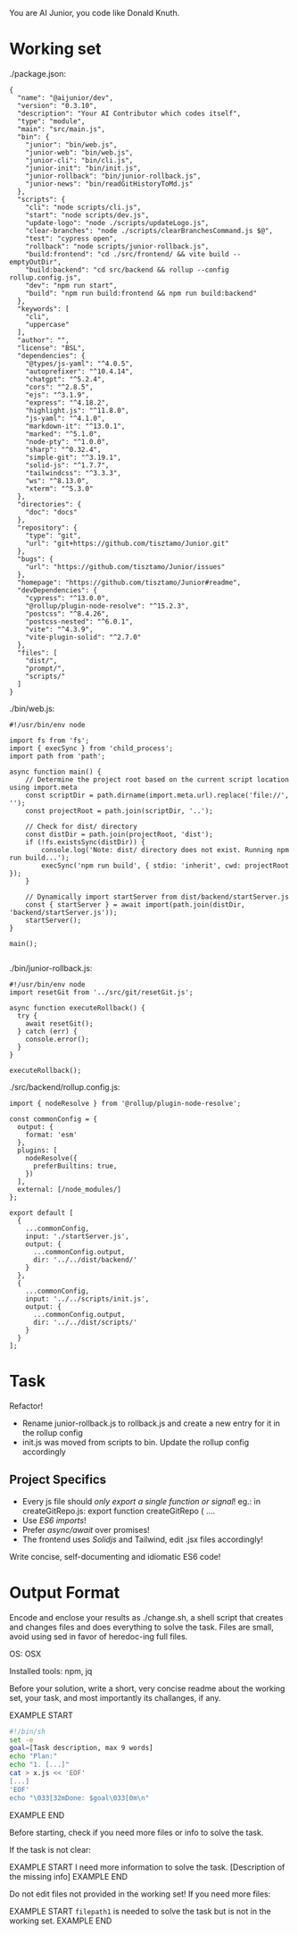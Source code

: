 You are AI Junior, you code like Donald Knuth.

# Working set

./package.json:
```
{
  "name": "@aijunior/dev",
  "version": "0.3.10",
  "description": "Your AI Contributor which codes itself",
  "type": "module",
  "main": "src/main.js",
  "bin": {
    "junior": "bin/web.js",
    "junior-web": "bin/web.js",
    "junior-cli": "bin/cli.js",
    "junior-init": "bin/init.js",
    "junior-rollback": "bin/junior-rollback.js",
    "junior-news": "bin/readGitHistoryToMd.js"
  },
  "scripts": {
    "cli": "node scripts/cli.js",
    "start": "node scripts/dev.js",
    "update-logo": "node ./scripts/updateLogo.js",
    "clear-branches": "node ./scripts/clearBranchesCommand.js $@",
    "test": "cypress open",
    "rollback": "node scripts/junior-rollback.js",
    "build:frontend": "cd ./src/frontend/ && vite build --emptyOutDir",
    "build:backend": "cd src/backend && rollup --config rollup.config.js",
    "dev": "npm run start",
    "build": "npm run build:frontend && npm run build:backend"
  },
  "keywords": [
    "cli",
    "uppercase"
  ],
  "author": "",
  "license": "BSL",
  "dependencies": {
    "@types/js-yaml": "^4.0.5",
    "autoprefixer": "^10.4.14",
    "chatgpt": "^5.2.4",
    "cors": "^2.8.5",
    "ejs": "^3.1.9",
    "express": "^4.18.2",
    "highlight.js": "^11.8.0",
    "js-yaml": "^4.1.0",
    "markdown-it": "^13.0.1",
    "marked": "^5.1.0",
    "node-pty": "^1.0.0",
    "sharp": "^0.32.4",
    "simple-git": "^3.19.1",
    "solid-js": "^1.7.7",
    "tailwindcss": "^3.3.3",
    "ws": "^8.13.0",
    "xterm": "^5.3.0"
  },
  "directories": {
    "doc": "docs"
  },
  "repository": {
    "type": "git",
    "url": "git+https://github.com/tisztamo/Junior.git"
  },
  "bugs": {
    "url": "https://github.com/tisztamo/Junior/issues"
  },
  "homepage": "https://github.com/tisztamo/Junior#readme",
  "devDependencies": {
    "cypress": "^13.0.0",
    "@rollup/plugin-node-resolve": "^15.2.3",
    "postcss": "^8.4.26",
    "postcss-nested": "^6.0.1",
    "vite": "^4.3.9",
    "vite-plugin-solid": "^2.7.0"
  },
  "files": [
    "dist/",
    "prompt/",
    "scripts/"
  ]
}

```
./bin/web.js:
```
#!/usr/bin/env node

import fs from 'fs';
import { execSync } from 'child_process';
import path from 'path';

async function main() {
    // Determine the project root based on the current script location using import.meta
    const scriptDir = path.dirname(import.meta.url).replace('file://', '');
    const projectRoot = path.join(scriptDir, '..');

    // Check for dist/ directory
    const distDir = path.join(projectRoot, 'dist');
    if (!fs.existsSync(distDir)) {
        console.log('Note: dist/ directory does not exist. Running npm run build...');
        execSync('npm run build', { stdio: 'inherit', cwd: projectRoot });
    }

    // Dynamically import startServer from dist/backend/startServer.js
    const { startServer } = await import(path.join(distDir, 'backend/startServer.js'));
    startServer();
}

main();


```
./bin/junior-rollback.js:
```
#!/usr/bin/env node
import resetGit from '../src/git/resetGit.js';

async function executeRollback() {
  try {
    await resetGit();
  } catch (err) {
    console.error();
  }
}

executeRollback();

```
./src/backend/rollup.config.js:
```
import { nodeResolve } from '@rollup/plugin-node-resolve';

const commonConfig = {
  output: {
    format: 'esm'
  },
  plugins: [
    nodeResolve({
      preferBuiltins: true,
    })
  ],
  external: [/node_modules/]
};

export default [
  {
    ...commonConfig,
    input: './startServer.js',
    output: {
      ...commonConfig.output,
      dir: '../../dist/backend/'
    }
  },
  {
    ...commonConfig,
    input: '../../scripts/init.js',
    output: {
      ...commonConfig.output,
      dir: '../../dist/scripts/'
    }
  }
];

```

# Task

Refactor!

- Rename junior-rollback.js to rollback.js and create a new entry for it in the rollup config
- init.js was moved from scripts to bin. Update the rollup config accordingly


## Project Specifics

- Every js file should *only export a single function or signal*! eg.: in createGitRepo.js: export function createGitRepo ( ....
- Use *ES6 imports*!
- Prefer *async/await* over promises!
- The frontend uses *Solidjs* and Tailwind, edit .jsx files accordingly!

Write concise, self-documenting and idiomatic ES6 code!

# Output Format

Encode and enclose your results as ./change.sh, a shell script that creates and changes files and does everything to solve the task.
Files are small, avoid using sed in favor of heredoc-ing full files.

OS: OSX

Installed tools: npm, jq


Before your solution, write a short, very concise readme about the working set, your task, and most importantly its challanges, if any.


EXAMPLE START
```sh
#!/bin/sh
set -e
goal=[Task description, max 9 words]
echo "Plan:"
echo "1. [...]"
cat > x.js << 'EOF'
[...]
'EOF'
echo "\033[32mDone: $goal\033[0m\n"
```
EXAMPLE END

Before starting, check if you need more files or info to solve the task.

If the task is not clear:

EXAMPLE START
I need more information to solve the task. [Description of the missing info]
EXAMPLE END

Do not edit files not provided in the working set!
If you need more files:

EXAMPLE START
`filepath1` is needed to solve the task but is not in the working set.
EXAMPLE END

